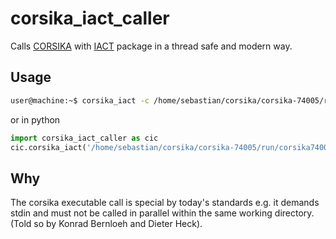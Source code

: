 # corsika_iact_caller

Calls [CORSIKA](https://www.ikp.kit.edu/corsika/) with [IACT](https://www.mpi-hd.mpg.de/hfm/~bernlohr/iact-atmo/) package in a thread safe and modern way.

## Usage
```bash
user@machine:~$ corsika_iact -c /home/sebastian/corsika/corsika-74005/run/corsika74005Linux_QGSII_urqmd -i corsika_input_card.txt 
```

or in python
```python
import corsika_iact_caller as cic
cic.corsika_iact('/home/sebastian/corsika/corsika-74005/run/corsika74005Linux_QGSII_urqmd', '/home/sebastian/corsika/thebiglebowsky_corsika_input_card.txt')
```

## Why
The corsika executable call is special by today's standards e.g. it demands stdin and must not be called in parallel within the same working directory. (Told so by Konrad Bernloeh and Dieter Heck).

